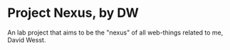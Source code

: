 # Project Nexus, by DW

An lab project that aims to be the "nexus" of all web-things related to me, David Wesst.